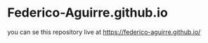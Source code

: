 # Federico-Aguirre.github.io

you can se this repository live at https://federico-aguirre.github.io/
